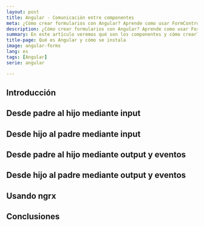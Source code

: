 ```yaml
---
layout: post
title: Angular - Comunicación entre componentes
meta: ¿Cómo crear formularios con Angular? Aprende como usar FormControl, FormGroup y FormBuilder en Angular
description: ¿Cómo crear formularios con Angular? Aprende como usar FormControl, FormGroup y FormBuilder en Angular
summary: En este artículo veremos qué son los componentes y cómo crearlos, además vamos a configurar rutas en la página para visualizar estos componentes que hemos creado.
title-page: Qué es Angular y cómo se instala
image: angular-forms
lang: es
tags: [Angular] 
serie: angular

---
```


## Introducción

## Desde padre al hijo mediante input

## Desde hijo al padre mediante input

## Desde padre al hijo mediante output y eventos

## Desde hijo al padre mediante output y eventos

## Usando ngrx

## Conclusiones